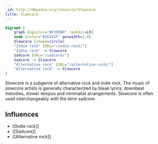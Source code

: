 ```yaml
---
_id: http://dbpedia.org/resource/Slowcore
title: Slowcore
---
```


```dot
digraph {
	graph [bgcolor="#F3DDB8" rankdir=LR]
	node [color="#26242F" penwidth=3.0]
	Slowcore [shape=circle]
	"Indie rock" [URL="/indie-rock/"]
	"Indie rock" -> Slowcore
	Sadcore [URL="/sadcore/"]
	Sadcore -> Slowcore
	"Alternative rock" [URL="/alternative-rock/"]
	"Alternative rock" -> Slowcore
}
```

Slowcore is a subgenre of alternative rock and indie rock. The music of slowcore artists is generally characterized by bleak lyrics, downbeat melodies, slower tempos and minimalist arrangements. Slowcore is often used interchangeably with the term sadcore.

## Influences

- [[Indie rock]]
- [[Sadcore]]
- [[Alternative rock]]
